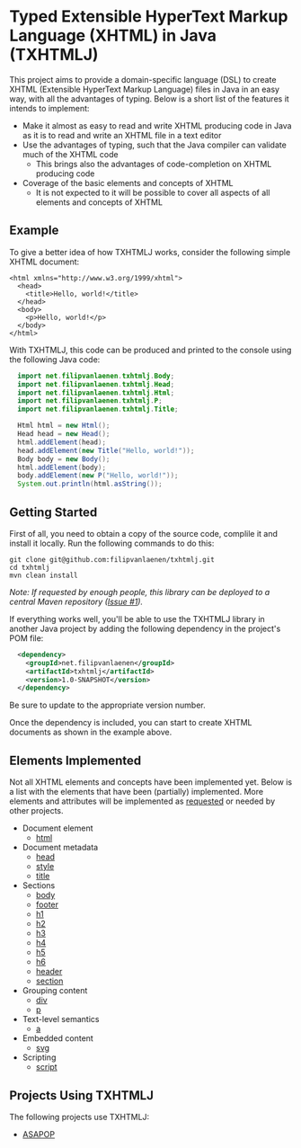 # Typed Extensible HyperText Markup Language (XHTML) in Java (TXHTMLJ)

This project aims to provide a domain-specific language (DSL) to create XHTML
(Extensible HyperText Markup Language) files in Java in an easy way, with all
the advantages of typing. Below is a short list of the features it intends to
implement:

* Make it almost as easy to read and write XHTML producing code in Java as it is
  to read and write an XHTML file in a text editor
* Use the advantages of typing, such that the Java compiler can validate much
  of the XHTML code
  * This brings also the advantages of code-completion on XHTML producing code
* Coverage of the basic elements and concepts of XHTML
  * It is not expected to it will be possible to cover all aspects of all
    elements and concepts of XHTML

## Example

To give a better idea of how TXHTMLJ works, consider the following simple XHTML
document:

```xhtml
<html xmlns="http://www.w3.org/1999/xhtml">
  <head>
    <title>Hello, world!</title>
  </head>
  <body>
    <p>Hello, world!</p>
  </body>
</html>
```

With TXHTMLJ, this code can be produced and printed to the console using the
following Java code:

```java
  import net.filipvanlaenen.txhtmlj.Body;
  import net.filipvanlaenen.txhtmlj.Head;
  import net.filipvanlaenen.txhtmlj.Html;
  import net.filipvanlaenen.txhtmlj.P;
  import net.filipvanlaenen.txhtmlj.Title;

  Html html = new Html();
  Head head = new Head();
  html.addElement(head);
  head.addElement(new Title("Hello, world!"));
  Body body = new Body();
  html.addElement(body);
  body.addElement(new P("Hello, world!"));
  System.out.println(html.asString());
```

## Getting Started

First of all, you need to obtain a copy of the source code, complile it and
install it locally. Run the following commands to do this:

```
git clone git@github.com:filipvanlaenen/txhtmlj.git
cd txhtmlj
mvn clean install
```

*Note: If requested by enough people, this library can be deployed to a central
Maven repository ([Issue #1](https://github.com/filipvanlaenen/txhtmlj/issues/1)).*

If everything works well, you'll be able to use the TXHTMLJ library in another
Java project by adding the following dependency in the project's POM file:

```xml
  <dependency>
    <groupId>net.filipvanlaenen</groupId>
    <artifactId>txhtmlj</artifactId>
    <version>1.0-SNAPSHOT</version>
  </dependency>
```

Be sure to update to the appropriate version number.

Once the dependency is included, you can start to create XHTML documents as
shown in the example above.

## Elements Implemented

Not all XHTML elements and concepts have been implemented yet. Below is a list
with the elements that have been (partially) implemented. More elements and
attributes will be implemented as
[requested](https://github.com/filipvanlaenen/txhtmlj/issues) or needed by other
projects.

* Document element
  * [html](https://html.spec.whatwg.org/multipage/semantics.html#the-html-element)
* Document metadata
  * [head](https://html.spec.whatwg.org/multipage/semantics.html#the-head-element)
  * [style](https://html.spec.whatwg.org/multipage/semantics.html#the-style-element)
  * [title](https://html.spec.whatwg.org/multipage/semantics.html#the-title-element)
* Sections
  * [body](https://html.spec.whatwg.org/multipage/sections.html#the-body-element)
  * [footer](https://html.spec.whatwg.org/multipage/sections.html#the-footer-element)
  * [h1](https://html.spec.whatwg.org/multipage/sections.html#the-h1,-h2,-h3,-h4,-h5,-and-h6-elements)
  * [h2](https://html.spec.whatwg.org/multipage/sections.html#the-h1,-h2,-h3,-h4,-h5,-and-h6-elements)
  * [h3](https://html.spec.whatwg.org/multipage/sections.html#the-h1,-h2,-h3,-h4,-h5,-and-h6-elements)
  * [h4](https://html.spec.whatwg.org/multipage/sections.html#the-h1,-h2,-h3,-h4,-h5,-and-h6-elements)
  * [h5](https://html.spec.whatwg.org/multipage/sections.html#the-h1,-h2,-h3,-h4,-h5,-and-h6-elements)
  * [h6](https://html.spec.whatwg.org/multipage/sections.html#the-h1,-h2,-h3,-h4,-h5,-and-h6-elements)
  * [header](https://html.spec.whatwg.org/multipage/sections.html#the-header-element)
  * [section](https://html.spec.whatwg.org/multipage/sections.html#the-section-element)
* Grouping content
  * [div](https://html.spec.whatwg.org/multipage/grouping-content.html#the-div-element)
  * [p](https://html.spec.whatwg.org/multipage/grouping-content.html#the-p-element)
* Text-level semantics
  * [a](https://html.spec.whatwg.org/multipage/text-level-semantics.html#the-a-element)
* Embedded content
  * [svg](https://html.spec.whatwg.org/multipage/embedded-content-other.html#svg-0)
* Scripting
  * [script](https://html.spec.whatwg.org/multipage/scripting.html#the-script-element)

## Projects Using TXHTMLJ

The following projects use TXHTMLJ:
* [ASAPOP](https://github.com/filipvanlaenen/asapop)
